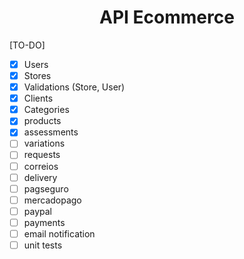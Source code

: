 <h1 align="center"> API Ecommerce </h1>

[TO-DO]

- [x]  Users
- [x]  Stores
- [x]  Validations (Store, User)
- [x]  Clients
- [x]  Categories
- [X]  products
- [x]  assessments
- [ ]  variations
- [ ]  requests
- [ ]  correios
- [ ]  delivery
- [ ]  pagseguro
- [ ]  mercadopago
- [ ]  paypal
- [ ]  payments
- [ ]  email notification
- [ ]  unit tests